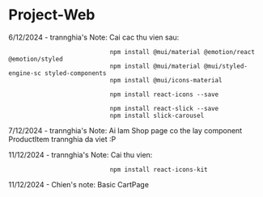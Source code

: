 # Project-Web
6/12/2024 - trannghia's Note: Cai cac thu vien sau:
                                
                                npm install @mui/material @emotion/react @emotion/styled
                                npm install @mui/material @mui/styled-engine-sc styled-components
                                npm install @mui/icons-material

                                npm install react-icons --save

                                npm install react-slick --save
                                npm install slick-carousel
                            
7/12/2024 - trannghia's Note: Ai lam Shop page co the lay component ProductItem trannghia da viet :P

11/12/2024 - trannghia's Note: Cai thu vien:

                                npm install react-icons-kit
                                
11/12/2024 - Chien's note: Basic CartPage

